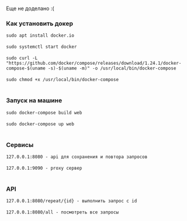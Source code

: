 Еще не доделано :(

### Как установить докер
```sudo apt install docker.io``` <br><br>
```sudo systemctl start docker``` <br><br>
```sudo curl -L "https://github.com/docker/compose/releases/download/1.24.1/docker-compose-$(uname -s)-$(uname -m)" -o /usr/local/bin/docker-compose```<br><br>
```sudo chmod +x /usr/local/bin/docker-compose```<br><br>

### Запуск на машине
```sudo docker-compose build web``` <br><br>
```sudo docker-compose up web``` <br><br>

### Сервисы
```127.0.0.1:8080 - api для сохранения и повтора запросов``` <br><br>
```127.0.0.1:9090 - proxy сервер``` <br><br>

### API
```127.0.0.1:8080/repeat/{id} - выполнить запрос с id``` <br><br>
```127.0.0.1:8080/all - посмотреть все запросы``` <br><br>